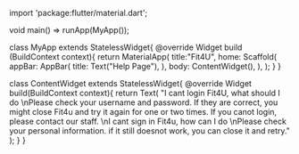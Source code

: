 import 'package:flutter/material.dart';

void main() => runApp(MyApp());
  


class MyApp extends StatelessWidget{
  @override 
  Widget build (BuildContext context){
    return MaterialApp(
        title:"Fit4U",
        home: Scaffold(
          appBar: AppBar(
            title: Text("Help Page"),
            ),
            body: ContentWidget(),
            ),
    );
  }
}

class ContentWidget extends StatelessWidget{
  @override
  Widget build(BuildContext context){
    return Text(
      "I cant login Fit4U, what should I do \nPlease check your username and password. If they are correct, you might close Fit4u and try it again for one or two times. If you canot login, please contact our staff. \nI cant sign in Fit4u, how can I do \nPlease check your personal information. if it still doesnot work, you can close it and retry."
    );
  }
}
